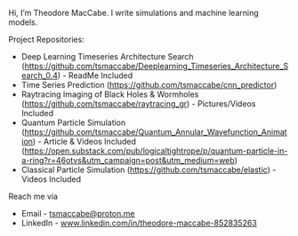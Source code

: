 Hi, I’m Theodore MacCabe. I write simulations and machine learning models.

Project Repositories:
- Deep Learning Timeseries Architecture Search (https://github.com/tsmaccabe/Deeplearning_Timeseries_Architecture_Search_0.4) - ReadMe Included
- Time Series Prediction (https://github.com/tsmaccabe/cnn_predictor)
- Raytracing Imaging of Black Holes & Wormholes (https://github.com/tsmaccabe/raytracing_gr) - Pictures/Videos Included
- Quantum Particle Simulation (https://github.com/tsmaccabe/Quantum_Annular_Wavefunction_Animation) - Article & Videos Included (https://open.substack.com/pub/logicaltightrope/p/quantum-particle-in-a-ring?r=46otvs&utm_campaign=post&utm_medium=web)
- Classical Particle Simulation (https://github.com/tsmaccabe/elastic) - Videos Included

Reach me via
- Email - tsmaccabe@proton.me
- LinkedIn - www.linkedin.com/in/theodore-maccabe-852835263
